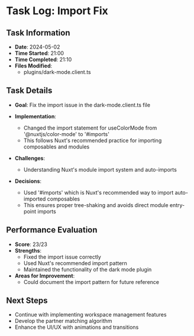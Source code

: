 # Task Log: Import Fix

## Task Information
- **Date**: 2024-05-02
- **Time Started**: 21:00
- **Time Completed**: 21:10
- **Files Modified**: 
  - plugins/dark-mode.client.ts

## Task Details
- **Goal**: Fix the import issue in the dark-mode.client.ts file
- **Implementation**: 
  - Changed the import statement for useColorMode from '@nuxtjs/color-mode' to '#imports'
  - This follows Nuxt's recommended practice for importing composables and modules

- **Challenges**: 
  - Understanding Nuxt's module import system and auto-imports

- **Decisions**: 
  - Used '#imports' which is Nuxt's recommended way to import auto-imported composables
  - This ensures proper tree-shaking and avoids direct module entry-point imports

## Performance Evaluation
- **Score**: 23/23
- **Strengths**: 
  - Fixed the import issue correctly
  - Used Nuxt's recommended import pattern
  - Maintained the functionality of the dark mode plugin
- **Areas for Improvement**: 
  - Could document the import pattern for future reference

## Next Steps
- Continue with implementing workspace management features
- Develop the partner matching algorithm
- Enhance the UI/UX with animations and transitions
